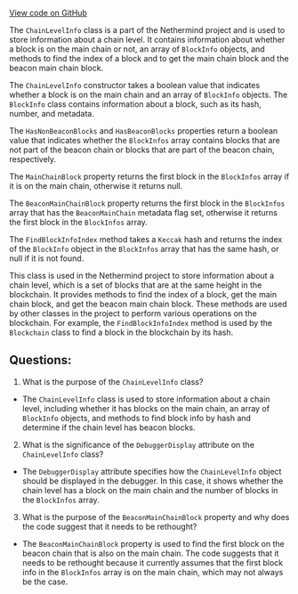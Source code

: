 [View code on GitHub](https://github.com/nethermindeth/nethermind/Nethermind.Core/ChainLevelInfo.cs)

The `ChainLevelInfo` class is a part of the Nethermind project and is used to store information about a chain level. It contains information about whether a block is on the main chain or not, an array of `BlockInfo` objects, and methods to find the index of a block and to get the main chain block and the beacon main chain block.

The `ChainLevelInfo` constructor takes a boolean value that indicates whether a block is on the main chain and an array of `BlockInfo` objects. The `BlockInfo` class contains information about a block, such as its hash, number, and metadata.

The `HasNonBeaconBlocks` and `HasBeaconBlocks` properties return a boolean value that indicates whether the `BlockInfos` array contains blocks that are not part of the beacon chain or blocks that are part of the beacon chain, respectively.

The `MainChainBlock` property returns the first block in the `BlockInfos` array if it is on the main chain, otherwise it returns null.

The `BeaconMainChainBlock` property returns the first block in the `BlockInfos` array that has the `BeaconMainChain` metadata flag set, otherwise it returns the first block in the `BlockInfos` array.

The `FindBlockInfoIndex` method takes a `Keccak` hash and returns the index of the `BlockInfo` object in the `BlockInfos` array that has the same hash, or null if it is not found.

This class is used in the Nethermind project to store information about a chain level, which is a set of blocks that are at the same height in the blockchain. It provides methods to find the index of a block, get the main chain block, and get the beacon main chain block. These methods are used by other classes in the project to perform various operations on the blockchain. For example, the `FindBlockInfoIndex` method is used by the `Blockchain` class to find a block in the blockchain by its hash.
## Questions: 
 1. What is the purpose of the `ChainLevelInfo` class?
- The `ChainLevelInfo` class is used to store information about a chain level, including whether it has blocks on the main chain, an array of `BlockInfo` objects, and methods to find block info by hash and determine if the chain level has beacon blocks.

2. What is the significance of the `DebuggerDisplay` attribute on the `ChainLevelInfo` class?
- The `DebuggerDisplay` attribute specifies how the `ChainLevelInfo` object should be displayed in the debugger. In this case, it shows whether the chain level has a block on the main chain and the number of blocks in the `BlockInfos` array.

3. What is the purpose of the `BeaconMainChainBlock` property and why does the code suggest that it needs to be rethought?
- The `BeaconMainChainBlock` property is used to find the first block on the beacon chain that is also on the main chain. The code suggests that it needs to be rethought because it currently assumes that the first block info in the `BlockInfos` array is on the main chain, which may not always be the case.